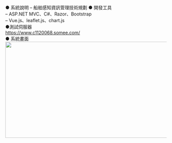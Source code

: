 ● 系統說明
– 船舶感知資訊管理技術規劃
● 開發工具  
– ASP.NET MVC、C#、Razor、Bootstrap  
– Vue.js、leaflet.js、chart.js  
●測試伺服器  
https://www.c1120068.somee.com/  
● 系統畫面  
<img width="533" height="299" src="https://github.com/xuejiajie/Experience/assets/22809971/0aa4ee36-00c8-484b-ae28-98200c51911b"/>  

